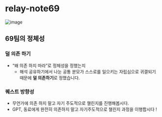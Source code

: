 # relay-note69

![image](https://github.com/user-attachments/assets/cabd928d-43db-4722-a773-7cdbcfc7f413)

## 69팀의 정체성
  
  ### 덜 의존 하기 ###
  
- “왜 의존 하지 마라”로 정체성을 정했는지
    - 해석 공유하기에서 나눈 공통 분모가 스스로를 일으키는 자립심으로 귀결되기 때문에 **덜 의존하기**로 정했습니다. 
 
 ### 퀘스트 방향성 ###
 
 - 무언가에 의존 하지 말고 자기 주도적으로 챌린지를 진행해봅시다.
 - GPT, 동료에게 완전히 의존하지 말고 자기주도적으로 챌린지 과정을 이행합시다 !
